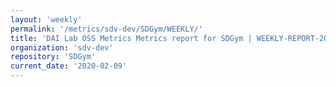 ```yaml
---
layout: 'weekly'
permalink: '/metrics/sdv-dev/SDGym/WEEKLY/'
title: 'DAI Lab OSS Metrics Metrics report for SDGym | WEEKLY-REPORT-2020-02-09'
organization: 'sdv-dev'
repository: 'SDGym'
current_date: '2020-02-09'
---
```

